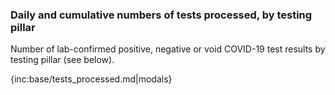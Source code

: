 ### Daily and cumulative numbers of tests processed, by testing pillar

Number of lab-confirmed positive, negative or void COVID-19 test results by testing pillar (see below).

{inc:base/tests_processed.md|modals}